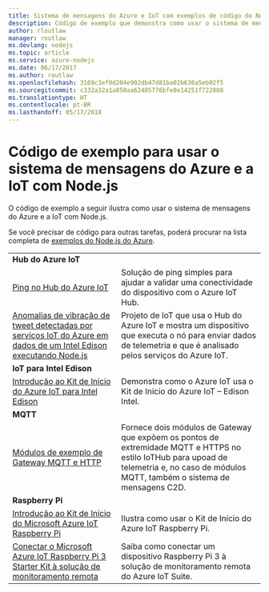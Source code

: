 ```yaml
---
title: Sistema de mensagens do Azure e IoT com exemplos de código do Node.js
description: Código de exemplo que demonstra como usar o sistema de mensagens do Azure e a IoT com Node.js
author: rloutlaw
manager: routlaw
ms.devlang: nodejs
ms.topic: article
ms.service: azure-nodejs
ms.date: 06/17/2017
ms.author: routlaw
ms.openlocfilehash: 3169c3ef0d204e902db47d81ba02b638a5eb02f5
ms.sourcegitcommit: c332a32a1a850aa62405776bfe0e14251f722888
ms.translationtype: HT
ms.contentlocale: pt-BR
ms.lasthandoff: 05/17/2018
---
```

# <a name="sample-code-for-using-azure-messaging-and-iot-with-nodejs"></a>Código de exemplo para usar o sistema de mensagens do Azure e a IoT com Node.js

O código de exemplo a seguir ilustra como usar o sistema de mensagens do Azure e a IoT com Node.js.

Se você precisar de código para outras tarefas, poderá procurar na lista completa de [exemplos do Node.js do Azure](https://azure.microsoft.com/resources/samples/?term=nodejs).

| | |
|---|---|
| **Hub do Azure IoT** ||
| [Ping no Hub do Azure IoT](https://github.com/Azure-Samples/iot-hub-node-ping) | Solução de ping simples para ajudar a validar uma conectividade do dispositivo com o Azure IoT Hub. |
| [Anomalias de vibração de tweet detectadas por serviços IoT do Azure em dados de um Intel Edison executando Node.js](https://azure.microsoft.com/resources/samples/iot-hub-nodejs-intel-edison-vibration-anomaly-detection/) | Projeto de IoT que usa o Hub do Azure IoT e mostra um dispositivo que executa o nó para enviar dados de telemetria e que é analisado pelos serviços do Azure IoT. |
| **IoT para Intel Edison** ||
| [Introdução ao Kit de Início do Azure IoT para Intel Edison](https://github.com/Azure-Samples/iot-hub-node-intel-edison-getstartedkit) | Demonstra como o Azure IoT usa o Kit de Início do Azure IoT – Edison Intel. |
| **MQTT** ||
| [Módulos de exemplo de Gateway MQTT e HTTP](https://github.com/Azure-Samples/iot-gateway-mqtt-http) | Fornece dois módulos de Gateway que expõem os pontos de extremidade MQTT e HTTPS no estilo IoTHub para upoad de telemetria e, no caso de módulos MQTT, também o sistema de mensagens C2D. |
| **Raspberry Pi** ||
| [Introdução ao Kit de Início do Microsoft Azure IoT Raspberry Pi](https://github.com/Azure-Samples/iot-hub-node-raspberrypi-getting-started) | Ilustra como usar o Kit de Início do Azure IoT Raspberry Pi. |
| [Conectar o Microsoft Azure IoT Raspberry Pi 3 Starter Kit à solução de monitoramento remota](https://azure.microsoft.com/resources/samples/iot-remote-monitoring-node-raspberrypi-getstartedkit/) | Saiba como conectar um dispositivo Raspberry Pi 3 à solução de monitoramento remota do Azure IoT Suite. |
